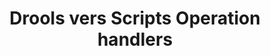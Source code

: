 ---
title: Drools vers Scripts Operation handlers
Order: 1
Theme: dev
Icon: fas fa-cogs
Description : Remplacez vos `Drools Operation Handlers` par des `Scripts Operation handlers`.
StartPage : drools
Duration : 1h
visible : true
---